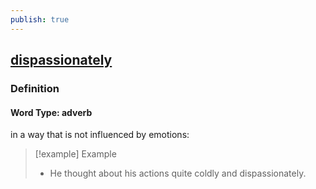 ```yaml
---
publish: true
---
```


## [dispassionately](https://dictionary.cambridge.org/dictionary/english/dispassionately)

### Definition
#### Word Type: adverb
in a way that is not influenced by emotions:

>[!example] Example
> - He thought about his actions quite coldly and dispassionately.
